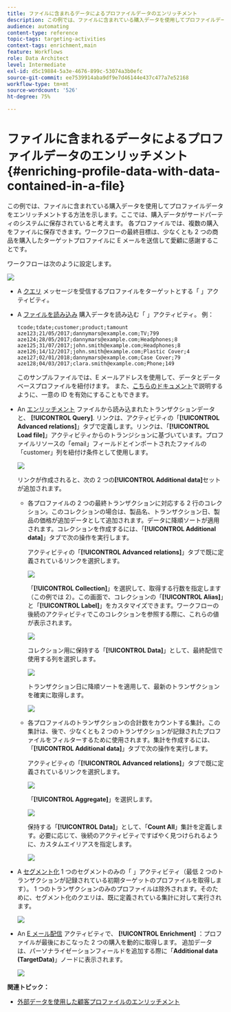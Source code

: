```yaml
---
title: ファイルに含まれるデータによるプロファイルデータのエンリッチメント
description: この例では、ファイルに含まれている購入データを使用してプロファイルデータのエンリッチメントをおこなう方法を示します。
audience: automating
content-type: reference
topic-tags: targeting-activities
context-tags: enrichment,main
feature: Workflows
role: Data Architect
level: Intermediate
exl-id: d5c19884-5a3e-4676-899c-53074a3b0efc
source-git-commit: ee7539914aba9df9e7d46144e437c477a7e52168
workflow-type: tm+mt
source-wordcount: '526'
ht-degree: 75%

---
```


# ファイルに含まれるデータによるプロファイルデータのエンリッチメント {#enriching-profile-data-with-data-contained-in-a-file}

この例では、ファイルに含まれている購入データを使用してプロファイルデータをエンリッチメントする方法を示します。ここでは、購入データがサードパーティのシステムに保存されていると考えます。 各プロファイルでは、複数の購入をファイルに保存できます。ワークフローの最終目標は、少なくとも 2 つの商品を購入したターゲットプロファイルに E メールを送信して愛顧に感謝することです。

ワークフローは次のように設定します。

![](assets/enrichment_example_workflow.png)

* A [クエリ](../../automating/using/query.md) メッセージを受信するプロファイルをターゲットとする「 」アクティビティ。
* A [ファイルを読み込み](../../automating/using/load-file.md) 購入データを読み込む「 」アクティビティ。 例：

  ```
  tcode;tdate;customer;product;tamount
  aze123;21/05/2017;dannymars@example.com;TV;799
  aze124;28/05/2017;dannymars@example.com;Headphones;8
  aze125;31/07/2017;john.smith@example.com;Headphones;8
  aze126;14/12/2017;john.smith@example.com;Plastic Cover;4
  aze127;02/01/2018;dannymars@example.com;Case Cover;79
  aze128;04/03/2017;clara.smith@example.com;Phone;149
  ```

  このサンプルファイルでは、E メールアドレスを使用して、データとデータベースプロファイルを紐付けます。 また、[こちらのドキュメント](../../developing/using/configuring-the-resource-s-data-structure.md#generating-a-unique-id-for-profiles-and-custom-resources)で説明するように、一意の ID を有効にすることもできます。

* An [エンリッチメント](../../automating/using/enrichment.md) ファイルから読み込まれたトランザクションデータと、 **[!UICONTROL Query]**. リンクは、アクティビティの「**[!UICONTROL Advanced relations]**」タブで定義します。リンクは、「**[!UICONTROL Load file]**」アクティビティからのトランジションに基づいています。プロファイルリソースの「email」フィールドとインポートされたファイルの「customer」列を紐付け条件として使用します。

  ![](assets/enrichment_example_workflow2.png)

  リンクが作成されると、次の 2 つの&#x200B;**[!UICONTROL Additional data]**&#x200B;セットが追加されます。

   * 各プロファイルの 2 つの最終トランザクションに対応する 2 行のコレクション。このコレクションの場合は、製品名、トランザクション日、製品の価格が追加データとして追加されます。データに降順ソートが適用されます。コレクションを作成するには、「**[!UICONTROL Additional data]**」タブで次の操作を実行します。

     アクティビティの「**[!UICONTROL Advanced relations]**」タブで既に定義されているリンクを選択します。

     ![](assets/enrichment_example_workflow3.png)

     「**[!UICONTROL Collection]**」を選択して、取得する行数を指定します（この例では 2）。この画面で、コレクションの「**[!UICONTROL Alias]**」と「**[!UICONTROL Label]**」をカスタマイズできます。ワークフローの後続のアクティビティでこのコレクションを参照する際に、これらの値が表示されます。

     ![](assets/enrichment_example_workflow4.png)

     コレクション用に保持する「**[!UICONTROL Data]**」として、最終配信で使用する列を選択します。

     ![](assets/enrichment_example_workflow6.png)

     トランザクション日に降順ソートを適用して、最新のトランザクションを確実に取得します。

     ![](assets/enrichment_example_workflow7.png)

   * 各プロファイルのトランザクションの合計数をカウントする集計。この集計は、後で、少なくとも 2 つのトランザクションが記録されたプロファイルをフィルターするために使用されます。集計を作成するには、「**[!UICONTROL Additional data]**」タブで次の操作を実行します。

     アクティビティの「**[!UICONTROL Advanced relations]**」タブで既に定義されているリンクを選択します。

     ![](assets/enrichment_example_workflow3.png)

     「**[!UICONTROL Aggregate]**」を選択します。

     ![](assets/enrichment_example_workflow8.png)

     保持する「**[!UICONTROL Data]**」として、「**Count All**」集計を定義します。必要に応じて、後続のアクティビティですばやく見つけられるように、カスタムエイリアスを指定します。

     ![](assets/enrichment_example_workflow9.png)

* A [セグメント化](../../automating/using/segmentation.md) 1 つのセグメントのみの「 」アクティビティ（最低 2 つのトランザクションが記録されている初期ターゲットのプロファイルを取得します）。 1 つのトランザクションのみのプロファイルは除外されます。そのために、セグメント化のクエリは、既に定義されている集計に対して実行されます。

  ![](assets/enrichment_example_workflow5.png)

* An [E メール配信](../../automating/using/email-delivery.md) アクティビティで、 **[!UICONTROL Enrichment]** ：プロファイルが最後におこなった 2 つの購入を動的に取得します。 追加データは、パーソナライゼーションフィールドを追加する際に「**Additional data (TargetData)**」ノードに表示されます。

  ![](assets/enrichment_example_workflow10.png)

**関連トピック：**

* [外部データを使用した顧客プロファイルのエンリッチメント](https://helpx.adobe.com/jp/campaign/kb/simplify-campaign-management.html#Managedatatofuelengagingexperiences)
